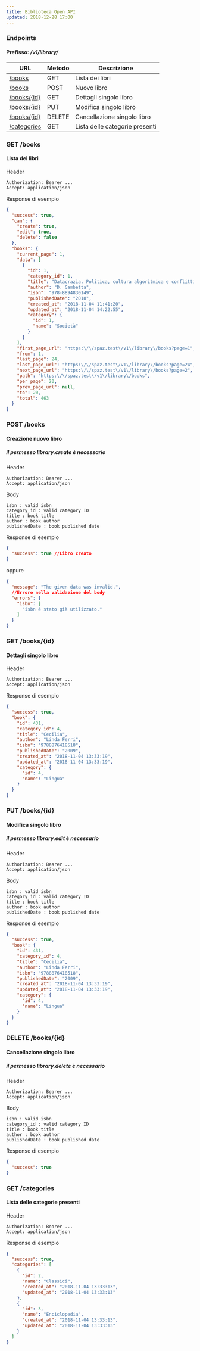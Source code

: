 ```yaml
---
title: Biblioteca Open API
updated: 2018-12-28 17:00
---
```


### Endpoints
#### Prefisso: _/v1/library/_

URL | Metodo | Descrizione
--- | --- | ---
[/books](#books_get) | GET | Lista dei libri
[/books](#books_post) | POST | Nuovo libro
[/books/{id}](#book_get) | GET | Dettagli singolo libro
[/books/{id}](#book_put) | PUT | Modifica singolo libro
[/books/{id}](#book_delete) | DELETE | Cancellazione singolo libro
[/categories](#categories_get) | GET | Lista delle categorie presenti

<div id="books_get"></div>

### GET /books
#### Lista dei libri
Header
```
Authorization: Bearer ...
Accept: application/json
```
Response di esempio
```json
{
  "success": true,
  "can": {
    "create": true,
    "edit": true,
    "delete": false
  },
  "books": {
    "current_page": 1,
    "data": [
      {
        "id": 1,
        "category_id": 1,
        "title": "Datacrazia. Politica, cultura algoritmica e conflitti al tempo dei big data",
        "author": "D. Gambetta",
        "isbn": "978-8894830149",
        "publishedDate": "2018",
        "created_at": "2018-11-04 11:41:20",
        "updated_at": "2018-11-04 14:22:55",
        "category": {
          "id": 1,
          "name": "Società"
        }
      }
    ],
    "first_page_url": "https:\/\/spaz.test\/v1\/library\/books?page=1",
    "from": 1,
    "last_page": 24,
    "last_page_url": "https:\/\/spaz.test\/v1\/library\/books?page=24",
    "next_page_url": "https:\/\/spaz.test\/v1\/library\/books?page=2",
    "path": "https:\/\/spaz.test\/v1\/library\/books",
    "per_page": 20,
    "prev_page_url": null,
    "to": 20,
    "total": 463
  }
}
```

<div class="divider"></div>

<div id="books_post"></div>

### POST /books
#### Creazione nuovo libro
##### _il permesso library.create è necessario_
Header
```
Authorization: Bearer ...
Accept: application/json
```

Body
```
isbn : valid isbn
category_id : valid category ID
title : book title
author : book author
publishedDate : book published date
```

Response di esempio
```json
{
  "success": true //Libro creato
}
```
oppure
```json
{
  "message": "The given data was invalid.", 
  //Errore nella validazione del body
  "errors": {
    "isbn": [
      "isbn è stato già utilizzato."
    ]
  }
}
```

<div class="divider"></div>

<div id="book_get"></div>

### GET /books/{id}
#### Dettagli singolo libro
Header
```
Authorization: Bearer ...
Accept: application/json
```

Response di esempio

```json
{
  "success": true,
  "book": {
    "id": 431,
    "category_id": 4,
    "title": "Cecilia",
    "author": "Linda Ferri",
    "isbn": "9788876418518",
    "publishedDate": "2009",
    "created_at": "2018-11-04 13:33:19",
    "updated_at": "2018-11-04 13:33:19",
    "category": {
      "id": 4,
      "name": "Lingua"
    }
  }
}
```

<div class="divider"></div>

<div id="book_put"></div>

### PUT /books/{id}
#### Modifica singolo libro
##### _il permesso library.edit è necessario_
Header
```
Authorization: Bearer ...
Accept: application/json
```

Body
```
isbn : valid isbn
category_id : valid category ID
title : book title
author : book author
publishedDate : book published date
```

Response di esempio
```json
{
  "success": true,
  "book": {
    "id": 431,
    "category_id": 4,
    "title": "Cecilia",
    "author": "Linda Ferri",
    "isbn": "9788876418518",
    "publishedDate": "2009",
    "created_at": "2018-11-04 13:33:19",
    "updated_at": "2018-11-04 13:33:19",
    "category": {
      "id": 4,
      "name": "Lingua"
    }
  }
}
```

<div class="divider"></div>

<div id="book_delete"></div>

### DELETE /books/{id}
#### Cancellazione singolo libro
##### _il permesso library.delete è necessario_
Header
```
Authorization: Bearer ...
Accept: application/json
```

Body
```
isbn : valid isbn
category_id : valid category ID
title : book title
author : book author
publishedDate : book published date
```

Response di esempio
```json
{
  "success": true
}
```

<div class="divider"></div>

<div id="categories_get"></div>

### GET /categories
#### Lista delle categorie presenti
Header
```
Authorization: Bearer ...
Accept: application/json
```
Response di esempio
```json
{
  "success": true,
  "categories": [
    {
      "id": 2,
      "name": "Classici",
      "created_at": "2018-11-04 13:33:13",
      "updated_at": "2018-11-04 13:33:13"
    },
    {
      "id": 3,
      "name": "Enciclopedia",
      "created_at": "2018-11-04 13:33:13",
      "updated_at": "2018-11-04 13:33:13"
    }
  ]
}
```